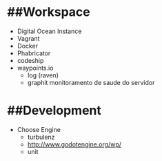 ##Workspace
===========

* Digital Ocean Instance
* Vagrant
* Docker
* Phabricator
* codeship
* waypoints.io
	* log (raven)
    * graphit monitoramento de saude do servidor

##Development
===========

* Choose Engine
	* turbulenz
    * http://www.godotengine.org/wp/    
    * unit
